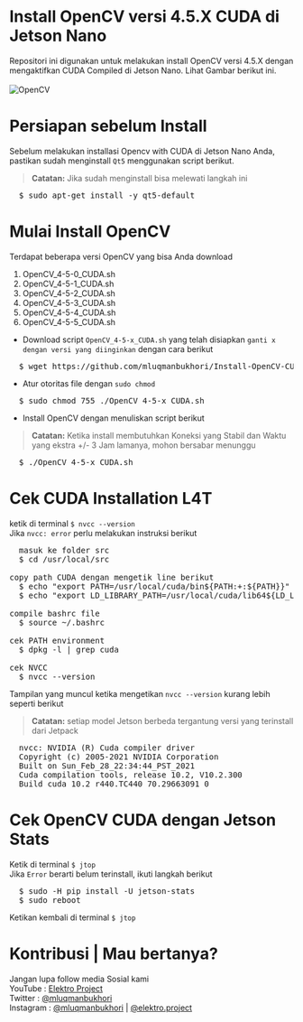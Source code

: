 # Install OpenCV versi 4.5.X CUDA di Jetson Nano
Repositori ini digunakan untuk melakukan install OpenCV versi 4.5.X dengan mengaktifkan CUDA Compiled di Jetson Nano. Lihat Gambar berikut ini.<br><br>
![OpenCV](https://github.com/mluqmanbukhori/Install-OpenCV-CUDA-Jetson-Nano/blob/main/OpenCV-CUDA.jpg)

# Persiapan sebelum Install
Sebelum melakukan installasi Opencv with CUDA di Jetson Nano Anda, pastikan sudah menginstall `Qt5` menggunakan script berikut.
> **Catatan:** Jika sudah menginstall bisa melewati langkah ini
<div><pre>
  $ sudo apt-get install -y qt5-default
</pre></div>

# Mulai Install OpenCV
Terdapat beberapa versi OpenCV yang bisa Anda download
1. OpenCV_4-5-0_CUDA.sh
2. OpenCV_4-5-1_CUDA.sh
3. OpenCV_4-5-2_CUDA.sh
4. OpenCV_4-5-3_CUDA.sh
5. OpenCV_4-5-4_CUDA.sh
6. OpenCV_4-5-5_CUDA.sh
* Download script `OpenCV_4-5-x_CUDA.sh` yang telah disiapkan `ganti x dengan versi yang diinginkan` dengan cara berikut
<div><pre>
  $ wget https://github.com/mluqmanbukhori/Install-OpenCV-CUDA-Jetson-Nano/raw/main/OpenCV_4-5-x_CUDA.sh
</pre></div>

* Atur otoritas file dengan `sudo chmod`
<div><pre>
  $ sudo chmod 755 ./OpenCV_4-5-x_CUDA.sh
</pre></div>

* Install OpenCV dengan menuliskan script berikut
> **Catatan:** Ketika install membutuhkan Koneksi yang Stabil dan Waktu yang ekstra +/- 3 Jam lamanya, mohon bersabar menunggu
<div><pre>
  $ ./OpenCV_4-5-x_CUDA.sh
</pre></div>

# Cek CUDA Installation L4T
ketik di terminal `$ nvcc --version` <br>
Jika `nvcc: error` perlu melakukan instruksi berikut
<div><pre>
  masuk ke folder src
  $ cd /usr/local/src 
  <br>copy path CUDA dengan mengetik line berikut
  $ echo "export PATH=/usr/local/cuda/bin${PATH:+:${PATH}}" >> ~/.bashrc
  $ echo "export LD_LIBRARY_PATH=/usr/local/cuda/lib64${LD_LIBRARY_PATH:+:${LD_LIBRARY_PATH}}" >> ~/.bashrc
  <br>compile bashrc file
  $ source ~/.bashrc
  <br>cek PATH environment
  $ dpkg -l | grep cuda
  <br>cek NVCC
  $ nvcc --version
</pre></div>

Tampilan yang muncul ketika mengetikan `nvcc --version` kurang lebih seperti berikut
> **Catatan:** setiap model Jetson berbeda tergantung versi yang terinstall dari Jetpack 
<div><pre>
  nvcc: NVIDIA (R) Cuda compiler driver
  Copyright (c) 2005-2021 NVIDIA Corporation
  Built on Sun_Feb_28_22:34:44_PST_2021
  Cuda compilation tools, release 10.2, V10.2.300
  Build cuda_10.2_r440.TC440_70.29663091_0
</pre></div>

# Cek OpenCV CUDA dengan Jetson Stats 
Ketik di terminal `$ jtop` <br>
Jika `Error` berarti belum terinstall, ikuti langkah berikut
<div><pre>
  $ sudo -H pip install -U jetson-stats
  $ sudo reboot
</pre></div>

Ketikan kembali di terminal `$ jtop`

# Kontribusi | Mau bertanya?
Jangan lupa follow media Sosial kami <br>
YouTube : [Elektro Project](https://www.youtube.com/elektroproject) <br>
Twitter : [@mluqmanbukhori](https://twitter.com/mluqmanbukhori) <br>
Instagram : [@mluqmanbukhori](https://instagram.com/mluqmanbukhori) | [@elektro.project](https://instagram.com/elektro.project)

